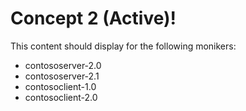 # Concept 2 (Active)!

This content should display for the following monikers:

* contososerver-2.0
* contososerver-2.1
* contosoclient-1.0
* contosoclient-2.0